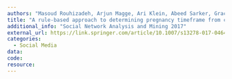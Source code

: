 ```yaml
---
authors: "Masoud Rouhizadeh, Arjun Magge, Ari Klein, Abeed Sarker, Graciela Gonzalez"
title: "A rule-based approach to determining pregnancy timeframe from contextual social media postings"
additional_info: "Social Network Analysis and Mining 2017"
external_url: https://link.springer.com/article/10.1007/s13278-017-0464-z
categories:
  - Social Media
data:
code:
resource:
---
```

